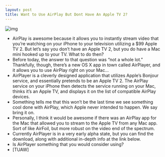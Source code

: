 ```yaml
---
layout: post
title: Want to Use AirPlay But Dont Have An Apple TV 2?
---
```

![img](http://media.idownloadblog.com/wp-content/uploads/2010/12/AirPlayer-02-e1292390149489.png)
* AirPlay is awesome because it allows you to instantly stream video that you’re watching on your iPhone to your television utilizing a $99 Apple TV 2. But let’s say you don’t have an Apple TV 2, but you do have a Mac mini hooked up to your TV. What to do then?
* Before today, the answer to that question was “not a whole lot.” Thankfully, though, there’s a new OS X app in town called AirPlayer, and it allows you to use AirPlay right on your Mac…
* AirPlayer is a cleverly designed application that utilizes Apple’s Bonjour service, and essentially pretends to be an Apple TV 2. The AirPlay service on your iPhone then detects the service running on your Mac, thinks it’s an Apple TV, and displays it on the list of compatible AirPlay devices.
* Something tells me that this won’t be the last time we see something cool done with AirPlay, which Apple never intended to happen. We say bring it on.
* Personally, I think it would be awesome if there was an AirPlay app for the Mac that allowed you to stream to the Apple TV from any Mac app. Sort of like AirFoil, but more robust on the video end of the spectrum.
* Currently AirPlayer is in a very early alpha state, but you can find the download, along with additional in-depth info at the link below.
* Is AirPlayer something that you would consider using?
* [TUAW]


